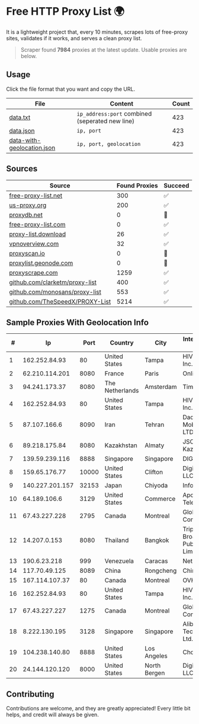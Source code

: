 
# Free HTTP Proxy List 🌍

It is a lightweight project that, every 10 minutes, scrapes lots of free-proxy sites, validates if it works, and serves a clean proxy list.


> Scraper found **7984** proxies at the latest update. Usable proxies are below.

## Usage

Click the file format that you want and copy the URL.


|File|Content|Count|
|----|-------|-----|
|[data.txt](https://raw.githubusercontent.com/themiralay/Proxy-List-World/master/data.txt)|`ip_address:port` combined (seperated new line)|423|
|[data.json](https://raw.githubusercontent.com/themiralay/Proxy-List-World/master/data.json)|`ip, port`|423|
|[data-with-geolocation.json](https://raw.githubusercontent.com/themiralay/Proxy-List-World/master/data-with-geolocation.json)|`ip, port, geolocation`|423|

## Sources

|Source|Found Proxies|Succeed|
|------|-------------|-------|
|[free-proxy-list.net](https://free-proxy-list.net)|300|✅|
|[us-proxy.org](https://www.us-proxy.org)|200|✅|
|[proxydb.net](http://proxydb.net)|0|🚫|
|[free-proxy-list.com](https://free-proxy-list.com/?page=&port=&type%5B%5D=http&type%5B%5D=https&up_time=0&search=Search)|0|✅|
|[proxy-list.download](https://www.proxy-list.download/HTTP)|26|✅|
|[vpnoverview.com](https://vpnoverview.com/privacy/anonymous-browsing/free-proxy-servers)|32|✅|
|[proxyscan.io](https://www.proxyscan.io)|0|🚫|
|[proxylist.geonode.com](https://proxylist.geonode.com/api/proxy-list?limit=300&page=1&sort_by=lastChecked&sort_type=desc&protocols=http,https)|0|🚫|
|[proxyscrape.com](https://api.proxyscrape.com/v2/?request=displayproxies&protocol=http&timeout=10000&country=all&ssl=all&anonymity=all)|1259|✅|
|[github.com/clarketm/proxy-list](https://raw.githubusercontent.com/clarketm/proxy-list/master/proxy-list-raw.txt)|400|✅|
|[github.com/monosans/proxy-list](https://raw.githubusercontent.com/monosans/proxy-list/main/proxies/http.txt)|553|✅|
|[github.com/TheSpeedX/PROXY-List](https://raw.githubusercontent.com/TheSpeedX/PROXY-List/master/http.txt)|5214|✅|


## Sample Proxies With Geolocation Info

|#|Ip|Port|Country|City|Internet Service Provider|
|-|--|----|-------|----|-------------------------|
|1|162.252.84.93|80|United States|Tampa|HIVELOCITY, Inc.|
|2|62.210.114.201|8080|France|Paris|Online SAS|
|3|94.241.173.37|8080|The Netherlands|Amsterdam|TimeWeb Ltd.|
|4|162.252.84.93|80|United States|Tampa|HIVELOCITY, Inc.|
|5|87.107.166.6|8090|Iran|Tehran|Dade Pardazi Mobinhost Co LTD|
|6|89.218.175.84|8080|Kazakhstan|Almaty|JSC Kazakhtelecom|
|7|139.59.239.116|8888|Singapore|Singapore|DIGITALOCEAN|
|8|159.65.176.77|10000|United States|Clifton|DigitalOcean, LLC|
|9|140.227.201.157|32153|Japan|Chiyoda|InfoSphere|
|10|64.189.106.6|3129|United States|Commerce|Apogee Telecom Inc.|
|11|67.43.227.228|2795|Canada|Montreal|GloboTech Communications|
|12|14.207.0.153|8080|Thailand|Bangkok|Triple T Broadband Public Company Limited|
|13|190.6.23.218|999|Venezuela|Caracas|Net Uno|
|14|117.70.49.125|8089|China|Rongcheng|Chinanet|
|15|167.114.107.37|80|Canada|Montreal|OVH SAS|
|16|162.252.84.93|80|United States|Tampa|HIVELOCITY, Inc.|
|17|67.43.227.227|1275|Canada|Montreal|GloboTech Communications|
|18|8.222.130.195|3128|Singapore|Singapore|Alibaba (US) Technology Co., Ltd.|
|19|104.238.140.80|8888|United States|Los Angeles|Choopa|
|20|24.144.120.120|8000|United States|North Bergen|DigitalOcean, LLC|



## Contributing

Contributions are welcome, and they are greatly appreciated! Every
little bit helps, and credit will always be given.

